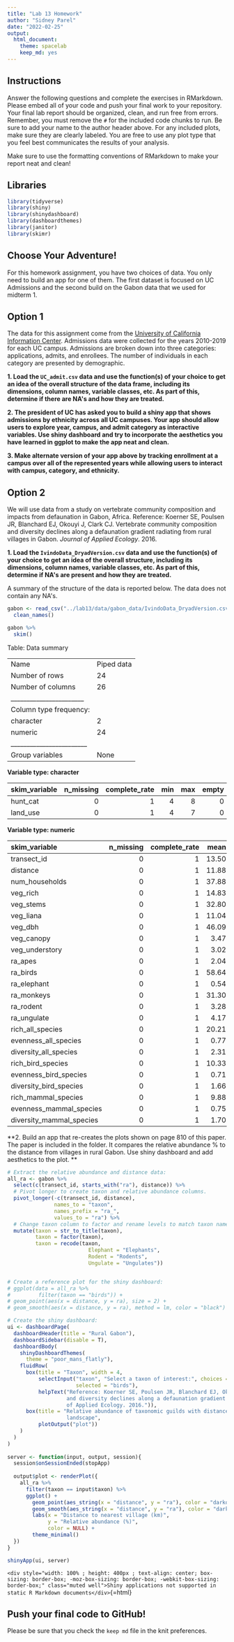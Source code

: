 ```yaml
---
title: "Lab 13 Homework"
author: "Sidney Parel"
date: "2022-02-25"
output:
  html_document: 
    theme: spacelab
    keep_md: yes
---
```




## Instructions
Answer the following questions and complete the exercises in RMarkdown. Please embed all of your code and push your final work to your repository. Your final lab report should be organized, clean, and run free from errors. Remember, you must remove the `#` for the included code chunks to run. Be sure to add your name to the author header above. For any included plots, make sure they are clearly labeled. You are free to use any plot type that you feel best communicates the results of your analysis.  

Make sure to use the formatting conventions of RMarkdown to make your report neat and clean!  

## Libraries

```r
library(tidyverse)
library(shiny)
library(shinydashboard)
library(dashboardthemes)
library(janitor)
library(skimr)
```

## Choose Your Adventure!
For this homework assignment, you have two choices of data. You only need to build an app for one of them. The first dataset is focused on UC Admissions and the second build on the Gabon data that we used for midterm 1.  

## Option 1
The data for this assignment come from the [University of California Information Center](https://www.universityofcalifornia.edu/infocenter). Admissions data were collected for the years 2010-2019 for each UC campus. Admissions are broken down into three categories: applications, admits, and enrollees. The number of individuals in each category are presented by demographic.  

**1. Load the `UC_admit.csv` data and use the function(s) of your choice to get an idea of the overall structure of the data frame, including its dimensions, column names, variable classes, etc. As part of this, determine if there are NA's and how they are treated.**  


**2. The president of UC has asked you to build a shiny app that shows admissions by ethnicity across all UC campuses. Your app should allow users to explore year, campus, and admit category as interactive variables. Use shiny dashboard and try to incorporate the aesthetics you have learned in ggplot to make the app neat and clean.**


**3. Make alternate version of your app above by tracking enrollment at a campus over all of the represented years while allowing users to interact with campus, category, and ethnicity.**  


## Option 2
We will use data from a study on vertebrate community composition and impacts from defaunation in Gabon, Africa. Reference: Koerner SE, Poulsen JR, Blanchard EJ, Okouyi J, Clark CJ. Vertebrate community composition and diversity declines along a defaunation gradient radiating from rural villages in Gabon. _Journal of Applied Ecology_. 2016.   

**1. Load the `IvindoData_DryadVersion.csv` data and use the function(s) of your choice to get an idea of the overall structure, including its dimensions, column names, variable classes, etc. As part of this, determine if NA's are present and how they are treated.** 

A summary of the structure of the data is reported below. The data does not contain any NA's.

```r
gabon <- read_csv("../lab13/data/gabon_data/IvindoData_DryadVersion.csv") %>% 
  clean_names()

gabon %>% 
  skim()
```


Table: Data summary

|                         |           |
|:------------------------|:----------|
|Name                     |Piped data |
|Number of rows           |24         |
|Number of columns        |26         |
|_______________________  |           |
|Column type frequency:   |           |
|character                |2          |
|numeric                  |24         |
|________________________ |           |
|Group variables          |None       |


**Variable type: character**

|skim_variable | n_missing| complete_rate| min| max| empty| n_unique| whitespace|
|:-------------|---------:|-------------:|---:|---:|-----:|--------:|----------:|
|hunt_cat      |         0|             1|   4|   8|     0|        3|          0|
|land_use      |         0|             1|   4|   7|     0|        3|          0|


**Variable type: numeric**

|skim_variable            | n_missing| complete_rate|  mean|    sd|    p0|   p25|   p50|   p75|  p100|hist                                     |
|:------------------------|---------:|-------------:|-----:|-----:|-----:|-----:|-----:|-----:|-----:|:----------------------------------------|
|transect_id              |         0|             1| 13.50|  8.51|  1.00|  5.75| 14.50| 20.25| 27.00|▇▃▅▆▆ |
|distance                 |         0|             1| 11.88|  7.28|  2.70|  5.67|  9.72| 17.68| 26.76|▇▂▂▅▂ |
|num_households           |         0|             1| 37.88| 17.80| 13.00| 24.75| 29.00| 54.00| 73.00|▇▇▂▇▂ |
|veg_rich                 |         0|             1| 14.83|  2.07| 10.88| 13.10| 14.94| 16.54| 18.75|▃▂▃▇▁ |
|veg_stems                |         0|             1| 32.80|  5.96| 23.44| 28.69| 32.44| 37.08| 47.56|▆▇▆▃▁ |
|veg_liana                |         0|             1| 11.04|  3.29|  4.75|  9.03| 11.94| 13.25| 16.38|▃▂▃▇▃ |
|veg_dbh                  |         0|             1| 46.09| 10.67| 28.45| 40.65| 43.90| 50.57| 76.48|▂▇▃▁▁ |
|veg_canopy               |         0|             1|  3.47|  0.35|  2.50|  3.25|  3.43|  3.75|  4.00|▁▁▇▅▇ |
|veg_understory           |         0|             1|  3.02|  0.34|  2.38|  2.88|  3.00|  3.17|  3.88|▂▆▇▂▁ |
|ra_apes                  |         0|             1|  2.04|  3.03|  0.00|  0.00|  0.48|  3.82| 12.93|▇▂▁▁▁ |
|ra_birds                 |         0|             1| 58.64| 14.71| 31.56| 52.51| 57.89| 68.18| 85.03|▅▅▇▇▃ |
|ra_elephant              |         0|             1|  0.54|  0.67|  0.00|  0.00|  0.36|  0.89|  2.30|▇▂▂▁▁ |
|ra_monkeys               |         0|             1| 31.30| 12.38|  5.84| 22.70| 31.74| 39.88| 54.12|▂▅▃▇▂ |
|ra_rodent                |         0|             1|  3.28|  1.47|  1.06|  2.05|  3.23|  4.09|  6.31|▇▅▇▃▃ |
|ra_ungulate              |         0|             1|  4.17|  4.31|  0.00|  1.23|  2.54|  5.16| 13.86|▇▂▁▁▂ |
|rich_all_species         |         0|             1| 20.21|  2.06| 15.00| 19.00| 20.00| 22.00| 24.00|▁▁▇▅▁ |
|evenness_all_species     |         0|             1|  0.77|  0.05|  0.67|  0.75|  0.78|  0.81|  0.83|▃▁▅▇▇ |
|diversity_all_species    |         0|             1|  2.31|  0.15|  1.97|  2.25|  2.32|  2.43|  2.57|▂▃▇▆▅ |
|rich_bird_species        |         0|             1| 10.33|  1.24|  8.00| 10.00| 11.00| 11.00| 13.00|▃▅▇▁▁ |
|evenness_bird_species    |         0|             1|  0.71|  0.08|  0.56|  0.68|  0.72|  0.77|  0.82|▅▁▇▆▇ |
|diversity_bird_species   |         0|             1|  1.66|  0.20|  1.16|  1.60|  1.68|  1.78|  2.01|▂▂▅▇▃ |
|rich_mammal_species      |         0|             1|  9.88|  1.68|  6.00|  9.00| 10.00| 11.00| 12.00|▂▂▃▅▇ |
|evenness_mammal_species  |         0|             1|  0.75|  0.06|  0.62|  0.71|  0.74|  0.78|  0.86|▂▃▇▂▅ |
|diversity_mammal_species |         0|             1|  1.70|  0.17|  1.38|  1.57|  1.70|  1.81|  2.06|▅▇▇▇▃ |

**2. Build an app that re-creates the plots shown on page 810 of this paper. The paper is included in the folder. It compares the relative abundance % to the distance from villages in rural Gabon. Use shiny dashboard and add aesthetics to the plot.  **  

```r
# Extract the relative abundance and distance data:
all_ra <- gabon %>% 
  select(c(transect_id, starts_with("ra"), distance)) %>% 
  # Pivot longer to create taxon and relative abundance columns.
  pivot_longer(-c(transect_id, distance), 
               names_to = "taxon",
               names_prefix = "ra_",
               values_to = "ra") %>%
  # Change taxon column to factor and rename levels to match taxon names in the paper.
  mutate(taxon = str_to_title(taxon),
         taxon = factor(taxon),
         taxon = recode(taxon,
                          Elephant = "Elephants",
                          Rodent = "Rodents",
                          Ungulate = "Ungulates"))


# Create a reference plot for the shiny dashboard:
# ggplot(data = all_ra %>% 
#         filter(taxon == "birds")) +
# geom_point(aes(x = distance, y = ra), size = 2) +
# geom_smooth(aes(x = distance, y = ra), method = lm, color = "black") 
```


```r
# Create the shiny dashboard:
ui <- dashboardPage(
  dashboardHeader(title = "Rural Gabon"),
  dashboardSidebar(disable = T),
  dashboardBody(
    shinyDashboardThemes(
      theme = "poor_mans_flatly"),
    fluidRow(
      box(title = "Taxon", width = 4,
          selectInput("taxon", "Select a taxon of interest:", choices = unique(all_ra$taxon),
                      selected = "birds"),
          helpText("Reference: Koerner SE, Poulsen JR, Blanchard EJ, Okouyi J, Clark CJ. Vertebrate community composition
                   and diversity declines along a defaunation gradient radiating from rural villages in Gabon. Journal
                   of Applied Ecology. 2016.")),
      box(title = "Relative abundance of taxonomic guilds with distance from the nearest village in the Ivindo
                   landscape",
          plotOutput("plot"))
    )
  )
)
  
server <- function(input, output, session){
  session$onSessionEnded(stopApp)
  
  output$plot <- renderPlot({
    all_ra %>% 
      filter(taxon == input$taxon) %>% 
      ggplot() +
        geom_point(aes_string(x = "distance", y = "ra"), color = "darkorange", alpha = 0.5, size = 2) +
        geom_smooth(aes_string(x = "distance", y = "ra"), color = "darkorange", method = lm) +
        labs(x = "Distance to nearest village (km)",
             y = "Relative abundance (%)",
             color = NULL) +
        theme_minimal()
  })
}  

shinyApp(ui, server)
```

`<div style="width: 100% ; height: 400px ; text-align: center; box-sizing: border-box; -moz-box-sizing: border-box; -webkit-box-sizing: border-box;" class="muted well">Shiny applications not supported in static R Markdown documents</div>`{=html}

## Push your final code to GitHub!
Please be sure that you check the `keep md` file in the knit preferences. 

